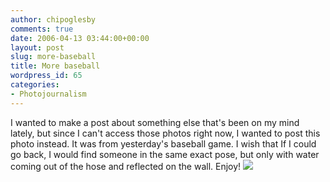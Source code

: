 ```yaml
---
author: chipoglesby
comments: true
date: 2006-04-13 03:44:00+00:00
layout: post
slug: more-baseball
title: More baseball
wordpress_id: 65
categories:
- Photojournalism
---
```


I wanted to make a post about something else that's been on my mind lately, but since I can't access those photos right now, I wanted to post this photo instead.  It was from yesterday's baseball game.  I wish that If I could go back, I would find someone in the same exact pose, but only with water coming out of the hose and reflected on the wall.  Enjoy! [![](http://photos1.blogger.com/blogger/3124/2183/400/ilball411.jpg)](http://photos1.blogger.com/blogger/3124/2183/1600/ilball411.jpg)
